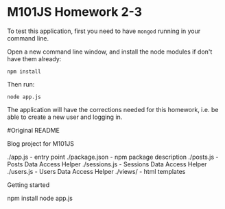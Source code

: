 # M101JS Homework 2-3

To test this application, first you need to have `mongod` running in your command line.

Open a new command line window, and install the node modules if don't have them already:

```
npm install
```

Then run:

```
node app.js
```

The application will have the corrections needed for this homework, i.e. be able to create a new user and logging in.

#Original README

Blog project for M101JS

./app.js - entry point
./package.json - npm package description
./posts.js - Posts Data Access Helper
./sessions.js - Sessions Data Access Helper
./users.js - Users Data Access Helper
./views/ - html templates

Getting started

npm install
node app.js
